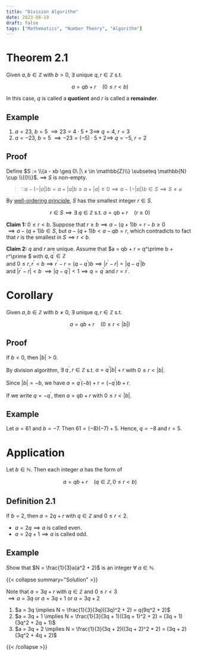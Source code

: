 ```yaml
---
title: "Division Algorithm"
date: 2023-08-19
draft: false
tags: ["Mathematics", "Number Theory", "Algorithm"]
---
```


# Theorem 2.1

Given $a, b \in \mathbb{Z}$ with $b > 0$, $\exists$ unique $q, r \in \mathbb{Z}$ s.t.

$$
a = qb + r \quad (0 \leq r < b)
$$

In this case, $q$ is called a **quotient** and $r$ is called a **remainder**.

## Example

1. $a = 23$, $b = 5$ $\implies 23 = 4 \cdot 5 + 3 \implies$ $q = 4$, $r = 3$
2. $a = -23$, $b = 5$ $\implies -23 = (-5) \cdot 5 + 2 \implies$ $q = -5$, $r = 2$

## Proof

Define $S := \\{a - xb \geq 0\ |\ x \in \mathbb{Z}\\} \subseteq \mathbb{N} \cup \\{0\\}$. $\implies$ $S$ is non-empty.

> $\because a - (-|a|)b = a + |a|b \geq a + |a| \geq 0 \implies a - (-|a|)b \in S \implies S \neq \varnothing$

By [well-ordering principle](/posts/number-theory/1/#well-ordering-principle), $S$ has the smallest integer $r \in S$.

$$
r \in S \implies \exists\ q \in \mathbb{Z} \text{ s.t. } a = qb + r \quad (r \geq 0)
$$

**Claim 1:** $0 \leq r < b$. Suppose that $r \geq b \implies a - (q+1)b = r - b \geq 0$  
$\implies a - (q+1)b \in S$, but $a -(q + 1)b < a - qb = r$, which contradicts to fact that $r$ is the smallest in $S \implies r < b$.

**Claim 2:** $q$ and $r$ are unique. Assume that $a = qb + r = q^\prime b + r^\prime $ with $q, q^\prime \in \mathbb{Z}$  
and $0 \leq r, r^\prime < b \implies r^\prime - r = (q - q^\prime)b \implies |r^\prime - r| = |q - q^\prime |b$  
and $|r^\prime - r| < b$ $\implies |q - q^\prime| < 1 \implies q = q^\prime$ and $r = r^\prime$.

# Corollary

Given $a, b \in \mathbb{Z}$ with $b \neq 0$, $\exists$ unique $q, r \in \mathbb{Z}$ s.t.

$$
a = qb + r \quad (0 \leq r < |b|)
$$

## Proof

If $b < 0$, then $|b| > 0$.

By division algorithm, $\exists\ q^\prime, r \in \mathbb{Z}$ s.t. $a = q^\prime |b| + r$ with $0 \leq r < |b|$.

Since $|b| = -b$, we have $a = q^\prime (-b) + r = (-q^\prime) b + r$.

If we write $q = -q^\prime$, then $a = qb + r$ with $0 \leq r < |b|$.

## Example

Let $a = 61$ and $b = -7$. Then $61 = (-8)(-7) + 5$. Hence, $q = -8$ and $r = 5$.

# Application

Let $b \in \mathbb{N}$. Then each integer $a$ has the form of

$$
a = qb + r \quad (q \in \mathbb{Z}, 0 \leq r < b)
$$

## Definition 2.1

If $b = 2$, then $a = 2q + r$ with $q \in \mathbb{Z}$ and $0 \leq r < 2$.

- $a = 2q \implies a$ is called even.
- $a = 2q + 1 \implies a$ is called odd.

## Example

Show that $N = \frac{1}{3}a(a^2 + 2)$ is an integer $\forall\ a \in \mathbb{N}$.

{{< collapse summary="Solution" >}}

Note that $a = 3q + r$ with $q \in \mathbb{Z}$ and $0 \leq r < 3$   
$\implies a = 3q$ or $a = 3q + 1$ or $a = 3q + 2$

1. $a = 3q \implies N = \frac{1}{3}(3q)((3q)^2 + 2) = q(9q^2 + 2)$
2. $a = 3q + 1 \implies N = \frac{1}{3}(3q + 1)((3q + 1)^2 + 2) = (3q + 1)(3q^2 + 2q + 1)$
3. $a = 3q + 2 \implies N = \frac{1}{3}(3q + 2)((3q + 2)^2 + 2) = (3q + 2)(3q^2 + 4q + 2)$ 

{{< /collapse >}}
